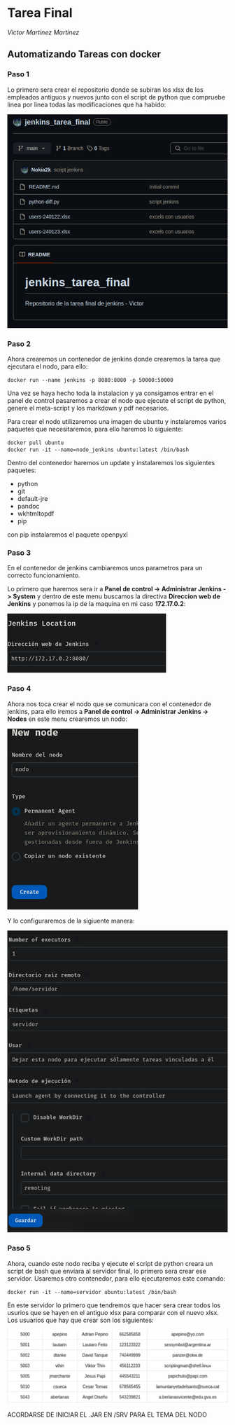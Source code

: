 # Tarea Final

*Victor Martinez Martinez*

## Automatizando Tareas con docker

### Paso 1

Lo primero sera crear el repositorio donde se subiran los xlsx de los empleados antiguos y nuevos junto con el script de python que compruebe linea por linea todas las modificaciones que ha habido:

![alt](./img/1.png)

### Paso 2

Ahora crearemos un contenedor de jenkins donde crearemos la tarea que ejecutara el nodo, para ello:

```
docker run --name jenkins -p 8080:8080 -p 50000:50000
```

Una vez se haya hecho toda la instalacion y ya consigamos entrar en el panel de control pasaremos a crear el nodo que ejecute el script de python, genere el meta-script y los markdown y pdf necesarios.

Para crear el nodo utilizaremos una imagen de ubuntu y instalaremos varios paquetes que necesitaremos, para ello haremos lo siguiente:

```
docker pull ubuntu
docker run -it --name=nodo_jenkins ubuntu:latest /bin/bash
```

Dentro del contenedor haremos un update y instalaremos los siguientes paquetes:

* python
* git
* default-jre
* pandoc
* wkhtmltopdf
* pip

con pip instalaremos el paquete openpyxl

### Paso 3

En el contenedor de jenkins cambiaremos unos parametros para un correcto funcionamiento.

Lo primero que haremos sera ir a **Panel de control -> Administrar Jenkins -> System**  y dentro de este menu buscamos la directiva **Direccion web de Jenkins**  y ponemos la ip de la maquina en mi caso **172.17.0.2**:

![alt](./img/2.png)

### Paso 4

Ahora nos toca crear el nodo que se comunicara con el contenedor de jenkins, para ello iremos a **Panel de control -> Administrar Jenkins -> Nodes** en este menu crearemos un nodo:

![alt](./img/3.png)

Y lo configuraremos de la sigiuente manera:

![alt](./img/4.png)

### Paso 5

Ahora, cuando este nodo reciba y ejecute el script de python creara un script de bash que enviara al servidor final, lo primero sera crear ese servidor.
Usaremos otro contenedor, para ello ejecutaremos este comando:

```
docker run -it --name=servidor ubuntu:latest /bin/bash
```

En este servidor lo primero que tendremos que hacer sera crear todos los usurios que se hayen en el antiguo xlsx para comparar con el nuevo xlsx.
Los usuarios que hay que crear son los siguientes:

![alt](./img/5.png)

ACORDARSE DE INICIAR EL .JAR EN /SRV PARA EL TEMA DEL NODO
